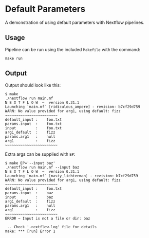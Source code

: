 # Default Parameters

A demonstration of using default parameters with Nextflow pipelines.

## Usage

Pipeline can be run using the included `Makefile` with the command:

```
make run
```

## Output

Output should look like this:

```
$ make
./nextflow run main.nf
N E X T F L O W  ~  version 0.31.1
Launching `main.nf` [ridiculous_ampere] - revision: b7cf29d759
WARN: No value provided for arg1, using default: fizz
~~~~~~~~~~~~~~~~~~~~~~~~
default_input :    foo.txt
params.input  :    foo.txt
input         :    foo.txt
arg1_default  :    fizz
params.arg1   :    null
arg1          :    fizz
~~~~~~~~~~~~~~~~~~~~~~~~
```

Extra args can be supplied with `EP`:

```
$ make EP='--input baz'
./nextflow run main.nf --input baz
N E X T F L O W  ~  version 0.31.1
Launching `main.nf` [nasty_lichterman] - revision: b7cf29d759
WARN: No value provided for arg1, using default: fizz
~~~~~~~~~~~~~~~~~~~~~~~~
default_input :    foo.txt
params.input  :    baz
input         :    baz
arg1_default  :    fizz
params.arg1   :    null
arg1          :    fizz
~~~~~~~~~~~~~~~~~~~~~~~~
ERROR ~ Input is not a file or dir: baz

 -- Check '.nextflow.log' file for details
make: *** [run] Error 1
```

